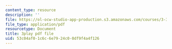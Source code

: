 ```yaml
---
content_type: resource
description: ''
file: https://ol-ocw-studio-app-production.s3.amazonaws.com/courses/3-320-atomistic-computer-modeling-of-materials-sma-5107-spring-2005/53c04af01c6c6e7924c00df9f4a4f126_WAc7fQ1qzAc.pdf
file_type: application/pdf
resourcetype: Document
title: 3play pdf file
uid: 53c04af0-1c6c-6e79-24c0-0df9f4a4f126
---
```

